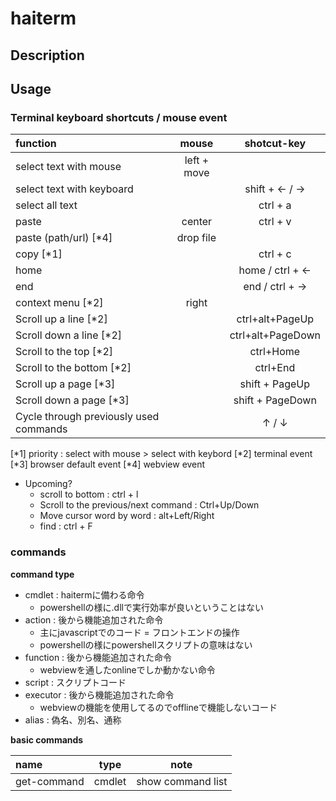 # haiterm

## Description

## Usage

### Terminal keyboard shortcuts / mouse event

| function                               | mouse       | shotcut-key       |
| :--                                    | :--:        | :--:              |
| select text with mouse                 | left + move |                   |
| select text with keyboard              |             | shift + ← / →     |
| select all text                        |             | ctrl + a          |
| paste                                  | center      | ctrl + v          |
| paste (path/url)     [*4]              | drop file   |                   |
| copy                 [*1]              |             | ctrl + c          |
| home                                   |             | home / ctrl + ←   |
| end                                    |             | end  / ctrl + →   |
| context menu         [*2]              | right       |                   |
| Scroll up a line     [*2]              |             | ctrl+alt+PageUp   |
| Scroll down a line   [*2]              |             | ctrl+alt+PageDown |
| Scroll to the top    [*2]              |             | ctrl+Home         |
| Scroll to the bottom [*2]              |             | ctrl+End          |
| Scroll up a page     [*3]              |             | shift + PageUp    |
| Scroll down a page   [*3]              |             | shift + PageDown  |
| Cycle through previously used commands |             | ↑ / ↓             |

[*1] priority : select with mouse > select with keybord 
[*2] terminal event
[*3] browser default event
[*4] webview event

- Upcoming?
  - scroll to bottom : ctrl + l
  - Scroll to the previous/next command : Ctrl+Up/Down
  - Move cursor word by word : alt+Left/Right
  - find : ctrl + F

### commands

**command type**

- cmdlet   : haitermに備わる命令
  - powershellの様に.dllで実行効率が良いということはない
- action   : 後から機能追加された命令
  - 主にjavascriptでのコード = フロントエンドの操作
  - powershellの様にpowershellスクリプトの意味はない
- function : 後から機能追加された命令
  - webviewを通したonlineでしか動かない命令
- script   : スクリプトコード
- executor : 後から機能追加された命令
  - webviewの機能を使用してるのでofflineで機能しないコード
- alias    : 偽名、別名、通称

**basic commands**

| name                                 | type        | note              |
| :--                                  | :--:        | :--:              |
| get-command                          | cmdlet      | show command list |

